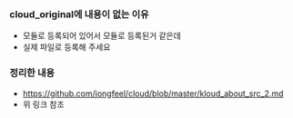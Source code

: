 ### cloud_original에 내용이 없는 이유

- 모듈로 등록되어 있어서 모듈로 등록된거 같은데
- 실제 파일로 등록해 주세요

### 정리한 내용

- https://github.com/jongfeel/cloud/blob/master/kloud_about_src_2.md
- 위 링크 참조
